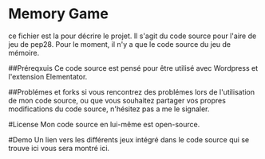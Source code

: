 # Memory Game
ce fichier est la pour décrire le projet.
Il s'agit du code source pour l'aire de jeu de pep28.
Pour le moment, il n'y a que le code source du jeu de mémoire.

##Préreqxuis
Ce code source est pensé pour être utilisé avec Wordpress et l'extension Elementator.

##Problémes et forks
si vous rencontrez des problémes lors de l'utilisation de mon code source, ou que vous souhaitez partager vos propres modifications du code source, n'hésitez pas a me le signaler.

#License
Mon code source en lui-même est open-source.

#Demo
Un lien vers les différents jeux intégré dans le code source qui se trouve ici vous sera montré ici.